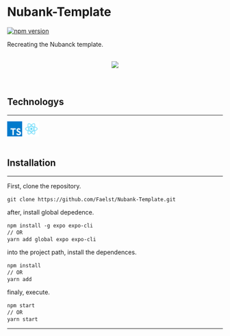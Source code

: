 # Nubank-Template
[![npm version](https://badge.fury.io/js/react-native.svg)](https://badge.fury.io/js/react-native)

Recreating the Nubanck template.

<div align="center">
 <br>
 <img src="README\20200825_124029.gif" width="300"/>
</div>
<br>
<br>


## Technologys
--- 
<img src="https://raw.githubusercontent.com/github/explore/80688e429a7d4ef2fca1e82350fe8e3517d3494d/topics/typescript/typescript.png" width="35">
<img src="https://raw.githubusercontent.com/github/explore/80688e429a7d4ef2fca1e82350fe8e3517d3494d/topics/react/react.png" width="35">

<br>
<br>


## Installation
---
First, clone the repository.

```
git clone https://github.com/Faelst/Nubank-Template.git
```
after, install global depedence.
```
npm install -g expo expo-cli
// OR
yarn add global expo expo-cli 
```

into the project path, install the dependences.
```
npm install
// OR
yarn add
```
finaly, execute.
```
npm start
// OR
yarn start
```


----